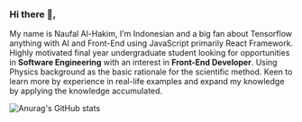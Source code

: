 ### Hi there 👋,

My name is Naufal Al-Hakim, I'm Indonesian and a big fan about Tensorflow anything with AI and Front-End using JavaScript primarily React Framework. 
Highly motivated final year undergraduate student looking for opportunities in **Software Engineering** with an interest in **Front-End Developer**.
Using Physics background as the basic rationale for the scientific method. Keen to learn more by experience in real-life examples and expand my knowledge by applying the knowledge accumulated.



![Anurag's GitHub stats](https://github-readme-stats.vercel.app/api?username=naufalhakim23&theme=dark&show_icons=true)
